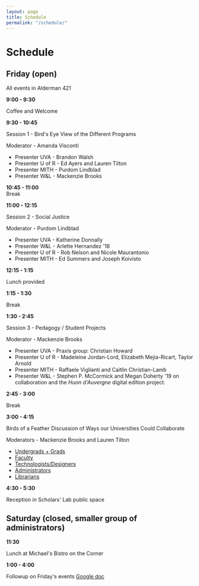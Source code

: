```yaml
---
layout: page
title: Schedule
permalink: "/schedule/"
---
```


# Schedule

## Friday (open)

All events in Alderman 421


**9:00 - 9:30**

Coffee and Welcome

**9:30 - 10:45**

Session 1 - Bird's Eye View of the Different Programs

Moderator - Amanda Visconti

* Presenter UVA - Brandon Walsh
* Presenter U of R - Ed Ayers and Lauren Tilton
* Presenter MITH - Purdom Lindblad
* Presenter W&amp;L - Mackenzie Brooks


**10:45 - 11:00**			
Break

**11:00 - 12:15** 			

Session 2 - Social Justice

Moderator - Purdom Lindblad

* Presenter UVA - Katherine Donnally
* Presenter W&amp;L - Arlette Hernandez '18
* Presenter U of R - Rob Nelson and Nicole Maurantonio
* Presenter MITH - Ed Summers and Joseph Koivisto

**12:15 - 1:15**

Lunch provided

**1:15 - 1:30**			

Break

**1:30 - 2:45**			

Session 3 - Pedagogy / Student Projects

Moderator -  Mackenzie Brooks

* Presenter UVA - Praxis group: Christian Howard
* Presenter U of R - Madeleine Jordan-Lord, Elizabeth Mejia-Ricart, Taylor Arnold
* Presenter MITH - Raffaele Viglianti and Caitlin Christian-Lamb
* Presenter W&amp;L - Stephen P. McCormick and Megan Doherty '19 on collaboration and the *Huon d'Auvergne* digital edition project.

**2:45 - 3:00**

Break

**3:00 - 4:15**		

Birds of a Feather Discussion of Ways our Universities Could Collaborate

Moderators  - Mackenzie Brooks and Lauren Tilton

* [Undergrads + Grads](https://docs.google.com/document/d/1YNzAxuHpThclvC-a3OouVe4TjX55d17GdEJvZo0sVYA/edit?usp=sharing)
* [Faculty](https://docs.google.com/document/d/1mnBbICAXkuCS3scyaIC0xqvrkgGpL3UFrPMbIZHHizg/edit?usp=sharing)
* [Technologists/Designers](https://docs.google.com/document/d/1DlzldS29NkBu5iyf93WUIIpx5CwgjjMEuje77K7ViE0/edit?usp=sharing)
* [Administrators](https://docs.google.com/document/d/18P59LFdM_a6QSCa5b9Jwn1-LS4gP_MUve7mAG7WY6EA/edit?usp=sharing)
* [Librarians](https://docs.google.com/document/d/1S8kajmwwcvDG4xv51xd0b08t8Npqr1EHLonE-lo7vcY/edit?usp=sharing)

**4:30 - 5:30**			

Reception in Scholars' Lab public space

## Saturday (closed, smaller group of administrators)

**11:30**

Lunch at Michael's Bistro on the Corner

**1:00 - 4:00**

Followup on Friday's events
[Google doc](https://docs.google.com/document/d/10Mlf-QKpnARH70SrFThVpIQi7_-HjQuI8d3s_Zlqrvo/edit?usp=sharing)
